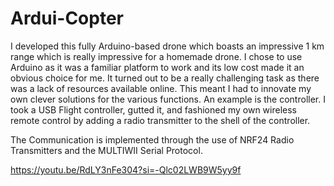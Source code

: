 # Ardui-Copter
I developed this fully Arduino-based drone which boasts an impressive 1 km range which is really impressive for a homemade drone. I chose to use Arduino as it was a familiar platform to work and its low cost made it an obvious choice for me. It turned out to be a really challenging task as there was a lack of resources available online. This meant I had to innovate my own clever solutions for the various functions. An example is the controller. I took a USB Flight controller, gutted it, and fashioned my own wireless remote control by adding a radio transmitter to the shell of the controller. 

The Communication is implemented through the use of NRF24 Radio Transmitters and the MULTIWII Serial Protocol.

https://youtu.be/RdLY3nFe304?si=-Qlc02LWB9W5yy9f
